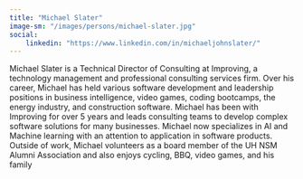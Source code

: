 ```yaml
---
title: "Michael Slater"
image-sm: "/images/persons/michael-slater.jpg"
social: 
    linkedin: "https://www.linkedin.com/in/michaeljohnslater/"
---
```

Michael Slater is a Technical Director of Consulting at Improving, a technology management and professional consulting services firm. Over his career, Michael has held various software development and leadership positions in business intelligence, video games, coding bootcamps, the energy industry, and construction software. Michael has been with Improving for over 5 years and leads consulting teams to develop complex software solutions for many businesses. Michael now specializes in AI and Machine learning with an attention to application in software products. Outside of work, Michael volunteers as a board member of the UH NSM Alumni Association and also enjoys cycling, BBQ, video games, and his family
